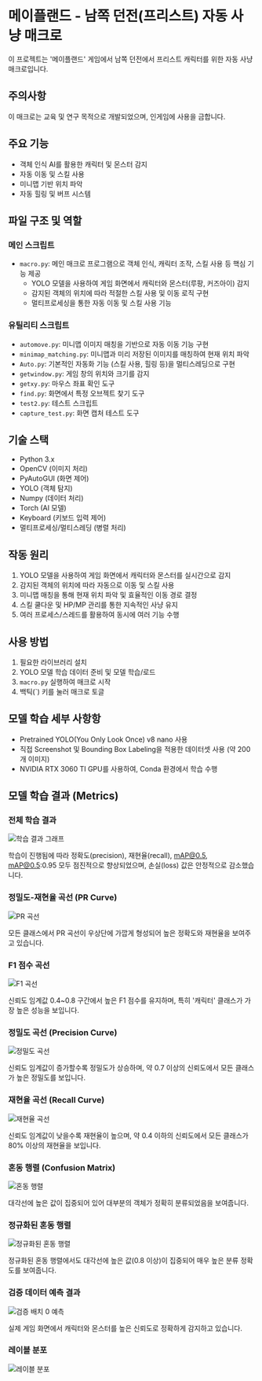 # 메이플랜드 - 남쪽 던전(프리스트) 자동 사냥 매크로

이 프로젝트는 '메이플랜드' 게임에서 남쪽 던전에서 프리스트 캐릭터를 위한 자동 사냥 매크로입니다.

## 주의사항

이 매크로는 교육 및 연구 목적으로 개발되었으며, 인게임에 사용을 금합니다.

## 주요 기능

- 객체 인식 AI를 활용한 캐릭터 및 몬스터 감지
- 자동 이동 및 스킬 사용
- 미니맵 기반 위치 파악
- 자동 힐링 및 버프 시스템

## 파일 구조 및 역할

### 메인 스크립트
- `macro.py`: 메인 매크로 프로그램으로 객체 인식, 캐릭터 조작, 스킬 사용 등 핵심 기능 제공
  - YOLO 모델을 사용하여 게임 화면에서 캐릭터와 몬스터(루팡, 커즈아이) 감지
  - 감지된 객체의 위치에 따라 적절한 스킬 사용 및 이동 로직 구현
  - 멀티프로세싱을 통한 자동 이동 및 스킬 사용 기능

### 유틸리티 스크립트
- `automove.py`: 미니맵 이미지 매칭을 기반으로 자동 이동 기능 구현
- `minimap_matching.py`: 미니맵과 미리 저장된 이미지를 매칭하여 현재 위치 파악
- `Auto.py`: 기본적인 자동화 기능 (스킬 사용, 힐링 등)을 멀티스레딩으로 구현
- `getwindow.py`: 게임 창의 위치와 크기를 감지
- `getxy.py`: 마우스 좌표 확인 도구
- `find.py`: 화면에서 특정 오브젝트 찾기 도구
- `test2.py`: 테스트 스크립트
- `capture_test.py`: 화면 캡처 테스트 도구

## 기술 스택

- Python 3.x
- OpenCV (이미지 처리)
- PyAutoGUI (화면 제어)
- YOLO (객체 탐지)
- Numpy (데이터 처리)
- Torch (AI 모델)
- Keyboard (키보드 입력 제어)
- 멀티프로세싱/멀티스레딩 (병렬 처리)

## 작동 원리

1. YOLO 모델을 사용하여 게임 화면에서 캐릭터와 몬스터를 실시간으로 감지
2. 감지된 객체의 위치에 따라 자동으로 이동 및 스킬 사용
3. 미니맵 매칭을 통해 현재 위치 파악 및 효율적인 이동 경로 결정
4. 스킬 쿨다운 및 HP/MP 관리를 통한 지속적인 사냥 유지
5. 여러 프로세스/스레드를 활용하여 동시에 여러 기능 수행

## 사용 방법

1. 필요한 라이브러리 설치
2. YOLO 모델 학습 데이터 준비 및 모델 학습/로드
3. `macro.py` 실행하여 매크로 시작
4. 백틱(`) 키를 눌러 매크로 토글

## 모델 학습 세부 사항항

- Pretrained YOLO(You Only Look Once) v8 nano 사용
- 직접 Screenshot 및 Bounding Box Labeling을 적용한 데이터셋 사용 (약 200개 이미지)
- NVIDIA RTX 3060 TI GPU를 사용하여, Conda 환경에서 학습 수행

## 모델 학습 결과 (Metrics)

### 전체 학습 결과
![학습 결과 그래프](runs/detect/train/results.png)

학습이 진행됨에 따라 정확도(precision), 재현율(recall), mAP@0.5, mAP@0.5:0.95 모두 점진적으로 향상되었으며, 손실(loss) 값은 안정적으로 감소했습니다.

### 정밀도-재현율 곡선 (PR Curve)
![PR 곡선](runs/detect/train/PR_curve.png)

모든 클래스에서 PR 곡선이 우상단에 가깝게 형성되어 높은 정확도와 재현율을 보여주고 있습니다.

### F1 점수 곡선
![F1 곡선](runs/detect/train/F1_curve.png)

신뢰도 임계값 0.4~0.8 구간에서 높은 F1 점수를 유지하며, 특히 '캐릭터' 클래스가 가장 높은 성능을 보입니다.

### 정밀도 곡선 (Precision Curve)
![정밀도 곡선](runs/detect/train/P_curve.png)

신뢰도 임계값이 증가할수록 정밀도가 상승하며, 약 0.7 이상의 신뢰도에서 모든 클래스가 높은 정밀도를 보입니다.

### 재현율 곡선 (Recall Curve)
![재현율 곡선](runs/detect/train/R_curve.png)

신뢰도 임계값이 낮을수록 재현율이 높으며, 약 0.4 이하의 신뢰도에서 모든 클래스가 80% 이상의 재현율을 보입니다.

### 혼동 행렬 (Confusion Matrix)
![혼동 행렬](runs/detect/train/confusion_matrix.png)

대각선에 높은 값이 집중되어 있어 대부분의 객체가 정확히 분류되었음을 보여줍니다.

### 정규화된 혼동 행렬
![정규화된 혼동 행렬](runs/detect/train/confusion_matrix_normalized.png)

정규화된 혼동 행렬에서도 대각선에 높은 값(0.8 이상)이 집중되어 매우 높은 분류 정확도를 보여줍니다.

### 검증 데이터 예측 결과
![검증 배치 0 예측](runs/detect/train/val_batch0_pred.jpg)

실제 게임 화면에서 캐릭터와 몬스터를 높은 신뢰도로 정확하게 감지하고 있습니다.

### 레이블 분포
![레이블 분포](runs/detect/train/labels.jpg)
